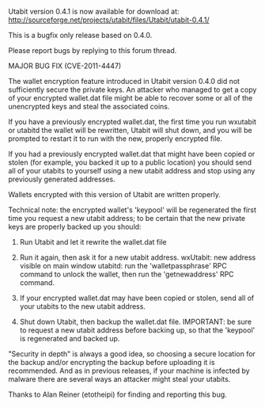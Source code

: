 Utabit version 0.4.1 is now available for download at:
http://sourceforge.net/projects/utabit/files/Utabit/utabit-0.4.1/

This is a bugfix only release based on 0.4.0.

Please report bugs by replying to this forum thread.

MAJOR BUG FIX  (CVE-2011-4447)

The wallet encryption feature introduced in Utabit version 0.4.0 did not sufficiently secure the private keys. An attacker who
managed to get a copy of your encrypted wallet.dat file might be able to recover some or all of the unencrypted keys and steal the
associated coins.

If you have a previously encrypted wallet.dat, the first time you run wxutabit or utabitd the wallet will be rewritten, Utabit will
shut down, and you will be prompted to restart it to run with the new, properly encrypted file.

If you had a previously encrypted wallet.dat that might have been copied or stolen (for example, you backed it up to a public
location) you should send all of your utabits to yourself using a new utabit address and stop using any previously generated addresses.

Wallets encrypted with this version of Utabit are written properly.

Technical note: the encrypted wallet's 'keypool' will be regenerated the first time you request a new utabit address; to be certain that the
new private keys are properly backed up you should:

1. Run Utabit and let it rewrite the wallet.dat file

2. Run it again, then ask it for a new utabit address.
wxUtabit: new address visible on main window
utabitd: run the 'walletpassphrase' RPC command to unlock the wallet,  then run the 'getnewaddress' RPC command.

3. If your encrypted wallet.dat may have been copied or stolen, send all of your utabits to the new utabit address.

4. Shut down Utabit, then backup the wallet.dat file.
IMPORTANT: be sure to request a new utabit address before backing up, so that the 'keypool' is regenerated and backed up.

"Security in depth" is always a good idea, so choosing a secure location for the backup and/or encrypting the backup before uploading it is recommended. And as in previous releases, if your machine is infected by malware there are several ways an attacker might steal your utabits.

Thanks to Alan Reiner (etotheipi) for finding and reporting this bug.
